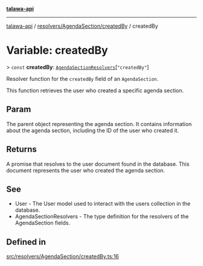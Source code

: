 [**talawa-api**](../../../../README.md)

***

[talawa-api](../../../../modules.md) / [resolvers/AgendaSection/createdBy](../README.md) / createdBy

# Variable: createdBy

\> `const` **createdBy**: [`AgendaSectionResolvers`](../../../../types/generatedGraphQLTypes/type-aliases/AgendaSectionResolvers.md)\[`"createdBy"`\]

Resolver function for the `createdBy` field of an `AgendaSection`.

This function retrieves the user who created a specific agenda section.

## Param

The parent object representing the agenda section. It contains information about the agenda section, including the ID of the user who created it.

## Returns

A promise that resolves to the user document found in the database. This document represents the user who created the agenda section.

## See

 - User - The User model used to interact with the users collection in the database.
 - AgendaSectionResolvers - The type definition for the resolvers of the AgendaSection fields.

## Defined in

[src/resolvers/AgendaSection/createdBy.ts:16](https://github.com/PalisadoesFoundation/talawa-api/blob/5c5b29a0ea487bda8306089fe128f43f3be29f94/src/resolvers/AgendaSection/createdBy.ts#L16)
